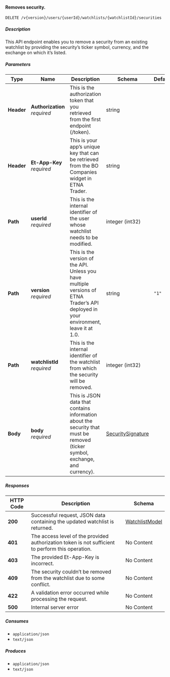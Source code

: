 
<a name="watchlists_removesecurity"></a>
#### Removes security.
```
DELETE /v{version}/users/{userId}/watchlists/{watchlistId}/securities
```


##### Description
This API endpoint enables you to remove a security from an existing watchlist by providing the security’s ticker symbol, currency, and the exchange on which it’s listed.


##### Parameters

|Type|Name|Description|Schema|Default|
|---|---|---|---|---|
|**Header**|**Authorization**  <br>*required*|This is the authorization token that you retrieved from the first endpoint (/token).|string||
|**Header**|**Et-App-Key**  <br>*required*|This is your app’s unique key that can be retrieved from the BO Companies widget in ETNA Trader.|string||
|**Path**|**userId**  <br>*required*|This is the internal identifier of the user whose watchlist needs to be modified.|integer (int32)||
|**Path**|**version**  <br>*required*|This is the version of the API. Unless you have multiple versions of ETNA Trader’s API deployed in your environment, leave it at 1.0.|string|`"1"`|
|**Path**|**watchlistId**  <br>*required*|This is the internal identifier of the watchlist from which the security will be removed.|integer (int32)||
|**Body**|**body**  <br>*required*|This is JSON data that contains information about the security that must be removed (ticker symbol, exchange, and currency).|[SecuritySignature](#securitysignature)||


##### Responses

|HTTP Code|Description|Schema|
|---|---|---|
|**200**|Successful request, JSON data containing the updated watchlist is returned.|[WatchlistModel](#watchlistmodel)|
|**401**|The access level of the provided authorization token is not sufficient to perform this operation.|No Content|
|**403**|The provided Et-App-Key is incorrect.|No Content|
|**409**|The security couldn’t be removed from the watchlist due to some conflict.|No Content|
|**422**|A validation error occurred while processing the request.|No Content|
|**500**|Internal server error|No Content|


##### Consumes

* `application/json`
* `text/json`


##### Produces

* `application/json`
* `text/json`




